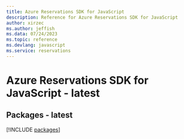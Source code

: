 ```yaml
---
title: Azure Reservations SDK for JavaScript
description: Reference for Azure Reservations SDK for JavaScript
author: xirzec
ms.author: jeffish
ms.data: 07/24/2023
ms.topic: reference
ms.devlang: javascript
ms.service: reservations
---
```

# Azure Reservations SDK for JavaScript - latest
## Packages - latest
[!INCLUDE [packages](reservations-index.md)]